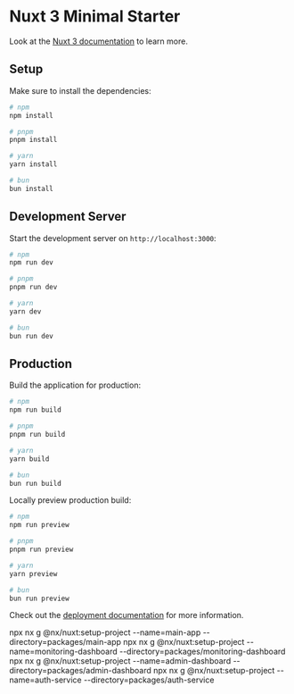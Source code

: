 # Nuxt 3 Minimal Starter

Look at the [Nuxt 3 documentation](https://nuxt.com/docs/getting-started/introduction) to learn
more.

## Setup

Make sure to install the dependencies:

```bash
# npm
npm install

# pnpm
pnpm install

# yarn
yarn install

# bun
bun install
```

## Development Server

Start the development server on `http://localhost:3000`:

```bash
# npm
npm run dev

# pnpm
pnpm run dev

# yarn
yarn dev

# bun
bun run dev
```

## Production

Build the application for production:

```bash
# npm
npm run build

# pnpm
pnpm run build

# yarn
yarn build

# bun
bun run build
```

Locally preview production build:

```bash
# npm
npm run preview

# pnpm
pnpm run preview

# yarn
yarn preview

# bun
bun run preview
```

Check out the [deployment documentation](https://nuxt.com/docs/getting-started/deployment) for more
information.

npx nx g @nx/nuxt:setup-project --name=main-app --directory=packages/main-app npx nx g
@nx/nuxt:setup-project --name=monitoring-dashboard --directory=packages/monitoring-dashboard npx nx
g @nx/nuxt:setup-project --name=admin-dashboard --directory=packages/admin-dashboard npx nx g
@nx/nuxt:setup-project --name=auth-service --directory=packages/auth-service
